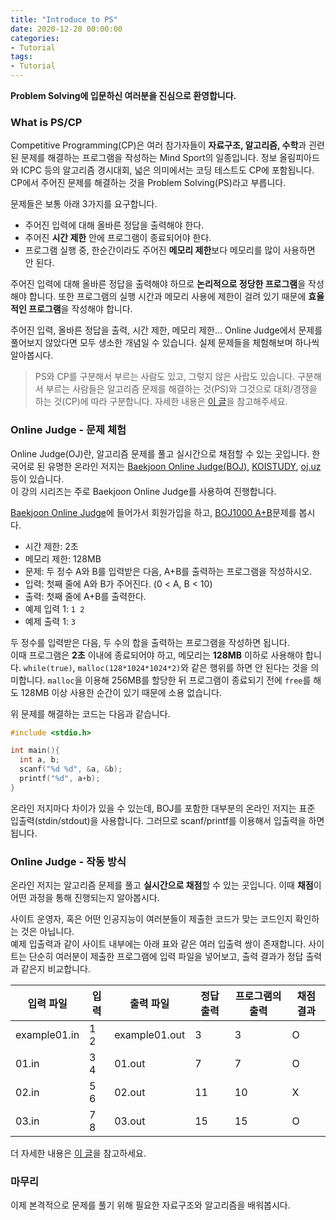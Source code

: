 ```yaml
---
title: "Introduce to PS"
date: 2020-12-20 00:00:00
categories:
- Tutorial
tags:
- Tutorial
---
```


**Problem Solving에 입문하신 여러분을 진심으로 환영합니다.**

### What is PS/CP
Competitive Programming(CP)은 여러 참가자들이 **자료구조, 알고리즘, 수학**과 괸련된 문제를 해결하는 프로그램을 작성하는 Mind Sport의 일종입니다. 정보 올림피아드와 ICPC 등의 알고리즘 경시대회, 넓은 의미에서는 코딩 테스트도 CP에 포함됩니다.<br>
CP에서 주어진 문제를 해결하는 것을 Problem Solving(PS)라고 부릅니다.

문제들은 보통 아래 3가지를 요구합니다.
* 주어진 입력에 대해 올바른 정답을 출력해야 한다.
* 주어진 **시간 제한** 안에 프로그램이 종료되어야 한다.
* 프로그램 실행 중, 한순간이라도 주어진 **메모리 제한**보다 메모리를 많이 사용하면 안 된다.

주어진 입력에 대해 올바른 정답을 출력해야 하므로 **논리적으로 정당한 프로그램**을 작성해야 합니다. 또한 프로그램의 실행 시간과 메모리 사용에 제한이 걸려 있기 때문에 **효율적인 프로그램**을 작성해야 합니다.

주어진 입력, 올바른 정답을 출력, 시간 제한, 메모리 제한... Online Judge에서 문제를 풀어보지 않았다면 모두 생소한 개념일 수 있습니다. 실제 문제들을 체험해보며 하나씩 알아봅시다.

> PS와 CP를 구분해서 부르는 사람도 있고, 그렇지 않은 사랍도 있습니다. 구분해서 부르는 사람들은 알고리즘 문제를 해결하는 것(PS)와 그것으로 대회/경쟁을 하는 것(CP)에 따라 구분합니다. 자세한 내용은 [이 글](https://www.acmicpc.net/blog/view/49)을 참고해주세요.

### Online Judge - 문제 체험
Online Judge(OJ)란, 알고리즘 문제를 풀고 실시간으로 채점할 수 있는 곳입니다. 한국어로 된 유명한 온라인 저지는 [Baekjoon Online Judge(BOJ)](https://acmicpc.net), [KOISTUDY](http://koistudy.net/), [oj.uz](https://oj.uz/) 등이 있습니다.<br>
이 강의 시리즈는 주로 Baekjoon Online Judge를 사용하여 진행합니다.

[Baekjoon Online Judge](https://www.acmicpc.net/)에 들어가서 회원가입을 하고, [BOJ1000 A+B](https://www.acmicpc.net/problem/1000)문제를 봅시다.

* 시간 제한: 2초
* 메모리 제한: 128MB
* 문제: 두 정수 A와 B를 입력받은 다음, A+B를 출력하는 프로그램을 작성하시오.
* 입력: 첫째 줄에 A와 B가 주어진다. (0 < A, B < 10)
* 출력: 첫째 줄에 A+B를 출력한다.
* 예제 입력 1: `1 2`
* 예제 출력 1: `3`

두 정수를 입력받은 다음, 두 수의 합을 출력하는 프로그램을 작성하면 됩니다.<br>
이때 프로그램은 **2초** 이내에 종료되어야 하고, 메모리는 **128MB** 이하로 사용해야 합니다. `while(true)`, `malloc(128*1024*1024*2)`와 같은 행위를 하면 안 된다는 것을 의미합니다. `malloc`을 이용해 256MB를 할당한 뒤 프로그램이 종료되기 전에 `free`를 해도 128MB 이상 사용한 순간이 있기 때문에 소용 없습니다.

위 문제를 해결하는 코드는 다음과 같습니다.
```cpp
#include <stdio.h>

int main(){
  int a, b;
  scanf("%d %d", &a, &b);
  printf("%d", a+b);
}
```

온라인 저지마다 차이가 있을 수 있는데, BOJ를 포함한 대부분의 온라인 저지는 표준 입출력(stdin/stdout)을 사용합니다. 그러므로 scanf/printf를 이용해서 입출력을 하면 됩니다.

### Online Judge - 작동 방식
온라인 저지는 알고리즘 문제를 풀고 **실시간으로 채점**할 수 있는 곳입니다. 이때 **채점**이 어떤 과정을 통해 진행되는지 알아봅시다.

사이트 운영자, 혹은 어떤 인공지능이 여러분들이 제출한 코드가 맞는 코드인지 확인하는 것은 아닙니다.<br>
예제 입출력과 같이 사이트 내부에는 아래 표와 같은 여러 입출력 쌍이 존재합니다. 사이트는 단순히 여러분이 제출한 프로그램에 입력 파일을 넣어보고, 출력 결과가 정답 출력과 같은지 비교합니다.

| 입력 파일    | 입력 | 출력 파일     | 정답 출력 | 프로그램의 출력 | 채점 결과 |
| ------------ | ---- | ------------- | --------- | --------------- | --------- |
| example01.in | 1 2  | example01.out | 3         | 3               | O         |
| 01.in        | 3 4  | 01.out        | 7         | 7               | O         |
| 02.in        | 5 6  | 02.out        | 11        | 10              | X         |
| 03.in        | 7 8  | 03.out        | 15        | 15              | O         |

더 자세한 내용은 [이 글](https://www.acmicpc.net/blog/view/55)을 참고하세요.

### 마무리
이제 본격적으로 문제를 풀기 위해 필요한 자료구조와 알고리즘을 배워봅시다.
